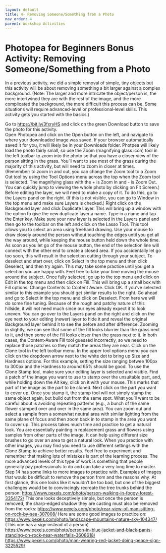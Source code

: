 ```yaml
---
layout: default
title: 4- Removing Someone/Something from a Photo
nav_order: 4
parent: Workshop Activities
---
```


# Photopea for Beginners Bonus Activity: Removing Someone/Something from a Photo
In a previous activity, we did a simple removal of simple, tiny objects but this activity will be about removing something a bit larger against a complex background. (Note: The larger and more intricate the object/person is, the more intertwined they are with the rest of the image, and the more complicated the background, the more difficult this process can be. Some situations will require advanced-level or professional-level skills. This activity gets you started with the basics.)

Go to https://bit.ly/3fxryHS and click on the green Download button to save the photo for this activity.  
Open Photopea and click on the Open button on the left, and navigate to where your downloaded image was saved. If your browser automatically saved it for you, it will likely be in your Downloads folder. 
Photpea will likely load the photo fairly small, so use the Zoom (magnifying glass icon) tool in the left toolbar to zoom into the photo so that you have a closer view of the person sitting in the grass. You’ll want to see most of the grass during the majority of this activity, but will need to zoom in closer at times. (Remember: to zoom in and out, you can change the Zoom tool to a Zoom Out tool by using the Tool Options menu across the top when the Zoom tool is selected. The magnifying glass with the + is Zoom In and - is Zoom Out. You can quickly jump to viewing the whole photo by clicking on Fit Screen.)
Before editing the layer, we will need to make a copy of it. To do this, go to the Layers panel on the right. (If this is not visible, you can go to Window in the top menu and make sure Layers is checked.) Right click on the Background layer and click Duplicate Layer. This will bring up a window with the option to give the new duplicate layer a name. Type in a name and tap the Enter key.
Make sure your new layer is selected in the Layers panel and then go to the toolbar on the left and click on the Lasso Tool. This tool allows you to select an area using freehand drawing. Use your mouse to draw closely around the person without touching the edges until you get all the way around, while keeping the mouse button held down the whole time. As soon as you let go of the mouse button, the end of the selection line will connect with the other end to create a closed area. If you accidentally let go too soon, this will result in the selection cutting through your subject. To deselect and start over, click on Select in the top menu and then click Deselect, and then try again. This may take some practice until you get a selection you are happy with. Feel free to take your time moving the mouse around the subject.
Once fully selected, go up to the top menu and click on Edit in the top menu and then click on Fill. This will bring up a small box with Fill options. Change Contents to Content Aware. Click OK. 
If you’ve selected similar to this example you should get similar results to the right. Go ahead and go to Select in the top menu and click on Deselect.
From here we will do some fine tuning. Because of the rough and patchy nature of this hillside, it will not need much since our eyes already expect it to look uneven. You can go over to the Layers panel on the right and click on the eye next to your editing (newer) layer to hide it and reveal the original Background layer behind it to see the before and after difference.
Zooming in slightly, we can see that some of the fill looks blurrier than the grass next to it, and then some of the fill looks closer than the grass next to it. In both cases, the Content-Aware Fill tool guessed incorrectly, so we need to replace those patches so they match the areas they are near. 
Click on the Clone tool in the left toolbar menu. In the upper tool options menu you can click on the dropdown arrow next to the white dot to bring up Size and Hardness options. For this example, setting the size ranging betwee 100px to 300px and the Hardness to around 65% should be good. 
To use the Clone Stamp tool, make sure your editing layer is selected and visible. Find a patch of the image you want to use to stamp over the unsuitable part, and, while holding down the Alt key, click on it with your mouse. This marks that part of the image as the part to be cloned. Next click on the part you want to cover up. Once you stamp it, the stamp tool will not simply stamp the same object again, but build out from the same spot. What you’ll want to be careful about is avoiding repeating patterns (e.g., a bunch of the same flower stamped over and over in the same area). You can zoom out and select a sample from a somewhat neutral area with similar lighting from the same plane of focus and then zoom back in to stamp in the area you want to cover up. This process takes much time and practice to get a natural look. You are essentially painting in replacement grass and flowers using samples from other parts of the image. It can help using different size brushes to go over an area to get a natural look. 
When you practice with other images, you may find you need to use different settings with the Clone Stamp to achieve better results. Feel free to experiment and remember that making lots of mistakes is part of the learning process. The more advanced levels of this type of work is something that people generally pay professionals to do and can take a very long time to master. Step 14 has some links to more images to practice with.
Examples of images that would be difficult to remove the person from and the reasons why:
At first glance, this one looks like it wouldn’t be too bad, but one of the biggest challenges would be to convincingly recreate the tree trunks behind the person: https://www.pexels.com/photo/person-walking-in-foggy-forest-3354172/ 
This one looks deceptively simple, but once the person is removed, the sharp-edged shadow they are casting must also be removed from the rocks: https://www.pexels.com/photo/rear-view-of-man-sitting-on-rock-by-sea-307008/ 
Here are some good images to practice on:
https://www.pexels.com/photo/landscape-mountains-nature-sky-104347/ (This one has a sign instead of a person)
https://www.pexels.com/photo/person-in-blue-jacket-and-black-pants-standing-on-rock-near-waterfalls-3608618/
https://www.pexels.com/photo/man-wearing-red-jacket-doing-peace-sign-3225529/ 


